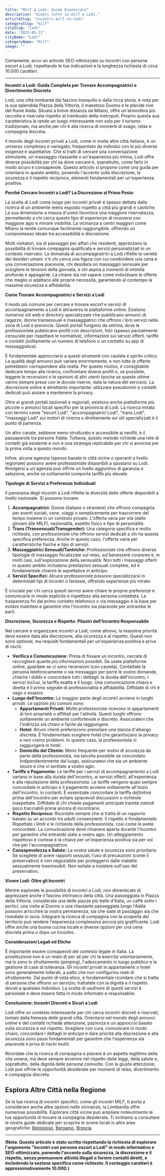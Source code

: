 ```yaml
---
title: "Milf a Lodi: Guida Essenziale"
description: "Scopri tutto su milf a Lodi."
articleSlug: "incontri-milf-in-lodi" 
categorySlug: "milf"
citySlug: "lodi"
date: "2025-05-13"
cityName: "Lodi"
categoryName: "Milf"
image: ""
---
```


Certamente, ecco un articolo SEO-ottimizzato su incontri con persone escort a Lodi, rispettando le tue indicazioni e la lunghezza richiesta di circa 10.000 caratteri.

---

**Incontri a Lodi: Guida Completa per Trovare Accompagnatrici e Divertimento Discreto**

Lodi, una città lombarda dal fascino tranquillo e dalla ricca storia, è nota per la sua splendida Piazza della Vittoria, il maestoso Duomo e le placide rive del fiume Adda. Situata a breve distanza da Milano, offre un'atmosfera più raccolta e riservata rispetto al trambusto della metropoli. Proprio questa sua caratteristica la rende un luogo interessante non solo per il turismo tradizionale, ma anche per chi è alla ricerca di momenti di svago, relax e compagnia discreta.

Il mondo degli incontri privati a Lodi, come in molte altre città italiane, è un universo complesso e variegato, frequentato da individui con le più diverse esigenze e aspettative. Che si tratti di cercare una conversazione stimolante, un massaggio rilassante o un'esperienza più intima, Lodi offre diverse possibilità per chi sa dove cercare e, soprattutto, come farlo in modo sicuro e consapevole. Questo articolo si propone come una guida per orientarsi in questo ambito, ponendo l'accento sulla discrezione, la sicurezza e il rispetto reciproco, elementi fondamentali per un'esperienza positiva.

**Perché Cercare Incontri a Lodi? La Discrezione al Primo Posto**

La scelta di Lodi come luogo per incontri privati è spesso dettata dalla ricerca di un ambiente meno esposto rispetto a città più grandi e caotiche. La sua dimensione a misura d'uomo favorisce una maggiore riservatezza, permettendo a chi cerca questo tipo di esperienze di muoversi con maggiore agio e minore visibilità. La vicinanza a centri maggiori come Milano la rende comunque facilmente raggiungibile, offrendo un compromesso ideale tra accessibilità e discrezione.

Molti visitatori, sia di passaggio per affari che residenti, apprezzano la possibilità di trovare compagnia qualificata e servizi personalizzati in un contesto riservato. La domanda di accompagnatrici a Lodi riflette la varietà dei desideri umani: c'è chi cerca una figura con cui condividere una cena e una conversazione piacevole, chi desidera un massaggio sensuale per sciogliere le tensioni della giornata, e chi aspira a momenti di intimità profonda e appagante. La chiave sta nel sapere come individuare le offerte che meglio si adattano alle proprie necessità, garantendo al contempo la massima sicurezza e affidabilità.

**Come Trovare Accompagnatrici e Servizi a Lodi**

Il modo più comune per cercare e trovare escort e servizi di accompagnamento a Lodi è attraverso le piattaforme online. Esistono numerosi siti web e directory specializzate che pubblicano annunci di ragazze, donne transessuali e massaggiatrici che offrono i loro servizi nella zona di Lodi e provincia. Questi portali fungono da vetrina, dove le professioniste pubblicano profili con descrizioni, foto (spesso parzialmente censurate per rispettare le normative), informazioni sui servizi offerti, tariffe e contatti (solitamente un numero di telefono o un contatto su app di messaggistica).

È fondamentale approcciarsi a questi strumenti con cautela e spirito critico. La qualità degli annunci può variare enormemente, e non tutte le offerte potrebbero corrispondere alla realtà. Per questo motivo, è consigliabile dedicare tempo alla ricerca, confrontare diversi profili e, se possibile, leggere le recensioni o le opinioni di altri utenti (anche se queste ultime vanno sempre prese con le dovute riserve, data la natura del servizio). La discrezione online è altrettanto importante: utilizzare pseudonimi e contatti dedicati può aiutare a mantenere la privacy.

Oltre ai grandi portali nazionali e regionali, esistono anche piattaforme più piccole o annunci locali specifici per la provincia di Lodi. La ricerca mirata con termini come "escort Lodi", "accompagnatrici Lodi", "trans Lodi", "massaggi Lodi" sui motori di ricerca o direttamente sui siti specializzati è il punto di partenza.

Un altro canale, sebbene meno strutturato e accessibile ai neofiti, è il passaparola tra persone fidate. Tuttavia, questo metodo richiede una rete di contatti già esistente e non è una strategia replicabile per chi si avvicina per la prima volta a questo mondo.

Infine, alcune agenzie (spesso basate in città vicine o operanti a livello regionale) possono avere professioniste disponibili a spostarsi su Lodi. Rivolgersi a un'agenzia può offrire un livello aggiuntivo di garanzia e selezione, anche se solitamente comporta tariffe più elevate.

**Tipologie di Servizi e Preferenze Individuali**

Il panorama degli incontri a Lodi riflette la diversità delle offerte disponibili a livello nazionale. Si possono trovare:

1.  **Accompagnatrici:** Donne (italiane o straniere) che offrono compagnia per eventi sociali, cene, viaggi o semplicemente per trascorrere del tempo insieme in un contesto privato. L'offerta varia per età (dalle giovani alle MILF), nazionalità, aspetto fisico e tipo di personalità.
2.  **Trans (Transessuali/Transgender):** Una categoria specifica e molto richiesta, con professioniste che offrono servizi dedicati a chi ha questa specifica preferenza. Anche in questo caso, l'offerta varia per caratteristiche fisiche e tipo di servizi.
3.  **Massaggiatrici Sensuali/Tantriche:** Professioniste che offrono diverse tipologie di massaggio focalizzate sul relax, sul benessere corporeo e, in molti casi, sull'esplorazione della sensualità. Non tutti i massaggi offerti in questo ambito includono prestazioni sessuali complete, ed è fondamentale chiarire le aspettative in anticipo.
4.  **Servizi Specifici:** Alcune professioniste possono specializzarsi in determinati tipi di incontri o fantasie, offrendo esperienze più mirate.

È cruciale per chi cerca questi servizi avere chiare le proprie preferenze e comunicarle in modo esplicito e rispettoso alla persona contattata. La trasparenza fin dal primo contatto telefonico o via messaggio è la base per evitare malintesi e garantire che l'incontro sia piacevole per entrambe le parti.

**Discrezione, Sicurezza e Rispetto: Pilastri dell'Incontro Responsabile**

Nel cercare e organizzare incontri a Lodi, come altrove, la massima priorità deve essere data alla discrezione, alla sicurezza e al rispetto. Questi non sono optional, ma requisiti fondamentali per un'esperienza positiva e priva di rischi.

*   **Verifica e Comunicazione:** Prima di fissare un incontro, cercate di raccogliere quante più informazioni possibili. Se usate piattaforme online, guardate se ci sono recensioni (con cautela). Contattate la persona telefonicamente o via messaggio per porre le vostre domande, chiarire i dubbi e concordare tutti i dettagli: la durata dell'incontro, i servizi inclusi, la tariffa esatta e il luogo. Una comunicazione chiara e diretta è il primo segnale di professionalità e affidabilità. Diffidate di chi è vago o evasivo.
*   **Luogo dell'Incontro:** La maggior parte degli incontri avviene in luoghi privati. Le opzioni più comuni sono:
    *   **Appartamenti Privati:** Molte professioniste ricevono in appartamenti di loro proprietà o affittati per l'attività. Questi luoghi offrono solitamente un ambiente confortevole e discreto. Assicuratevi che l'indirizzo sia chiaro e facile da raggiungere.
    *   **Hotel:** Alcuni clienti preferiscono prenotare una stanza d'albergo discreta. È fondamentale scegliere hotel che garantiscano la privacy e non creino problemi. In questo caso, la professionista vi raggiungerà in hotel.
    *   **Domicilio del Cliente:** Meno frequente per motivi di sicurezza da parte della professionista, ma talvolta possibile se concordato.
    Indipendentemente dal luogo, assicuratevi che sia un ambiente sicuro e che vi sentiate a vostro agio.
*   **Tariffe e Pagamento:** Le tariffe per i servizi di accompagnamento a Lodi variano in base alla durata dell'incontro, ai servizi offerti, all'esperienza e alla reputazione della professionista. Le tariffe vengono quasi sempre concordate in anticipo e il pagamento avviene solitamente all'inizio dell'incontro, in contanti. È essenziale concordare la tariffa *definitiva* prima dell'incontro per evitare spiacevoli discussioni o richieste inaspettate. Diffidate di chi chiede pagamenti anticipati tramite metodi poco tracciabili prima ancora di incontrarvi.
*   **Rispetto Reciproco:** Ricordate sempre che si tratta di un rapporto basato su un accordo tra adulti consenzienti. Il rispetto è fondamentale. Rispettate i limiti e le richieste della professionista, così come le avete concordate. La comunicazione deve rimanere aperta durante l'incontro per garantire che entrambi siate a vostro agio. Un atteggiamento rispettoso e cortese è la chiave per un'esperienza positiva sia per voi che per l'accompagnatrice.
*   **Consapevolezza e Salute:** La vostra salute e sicurezza sono prioritarie. Se scegliete di avere rapporti sessuali, l'uso di precauzioni (come il preservativo) è non negoziabile per proteggervi dalle malattie sessualmente trasmissibili. Non esitate a insistere sull'uso del preservativo.

**Vivere Lodi: Oltre gli Incontri**

Mentre esplorate le possibilità di incontri a Lodi, non dimenticate di apprezzare anche il fascino intrinseco della città. Una passeggiata in Piazza della Vittoria, considerata una delle piazze più belle d'Italia, un caffè sotto i portici, una visita al Duomo o una rilassante passeggiata lungo l'Adda possono arricchire la vostra permanenza, sia che siate di passaggio sia che risiediate in zona. Integrare la ricerca di compagnia con la scoperta del territorio può rendere l'esperienza complessiva ancora più gratificante. Lodi offre anche una buona cucina locale e diverse opzioni per una cena discreta prima o dopo un incontro.

**Considerazioni Legali ed Etiche**

È importante essere consapevoli del contesto legale in Italia. La prostituzione non è un reato di per sé per chi la esercita volontariamente, ma lo sono lo sfruttamento (pimping), l'adescamento in luogo pubblico e la gestione di case di tolleranza. Gli incontri privati in appartamenti o hotel sono generalmente tollerati, a patto che non configurino reati di sfruttamento. Dal punto di vista etico, è fondamentale ricordare che si tratta di persone che offrono un servizio; trattatele con la dignità e il rispetto dovuti a qualsiasi individuo. La scelta di usufruire di questi servizi è personale e deve essere fatta in modo informato e responsabile.

**Conclusione: Incontri Discreti e Sicuri a Lodi**

Lodi offre un contesto interessante per chi cerca incontri discreti e riservati, lontani dalla frenesia delle grandi città. Orientarsi nel mondo degli annunci online e dei contatti richiede attenzione, pazienza e un approccio basato sulla sicurezza e sul rispetto. Scegliere con cura, comunicare in modo chiaro, concordare i dettagli in anticipo e dare priorità alla discrezione e alla sicurezza sono passi fondamentali per garantire che l'esperienza sia piacevole e priva di rischi inutili.

Ricordate che la ricerca di compagnia e piacere è un aspetto legittimo della vita umana, ma deve sempre avvenire nel rispetto delle leggi, della salute e, soprattutto, della dignità delle persone coinvolte. Con la giusta attenzione, Lodi può offrire le opportunità desiderate per momenti di relax, divertimento e compagnia discreta.

## Esplora Altre Città nella Regione
Se la tua ricerca di incontri specifici, come gli incontri MILF, ti porta a considerare anche altre opzioni nelle vicinanze, la Lombardia offre numerose possibilità. Esplorare città vicine può ampliare notevolmente le tue opportunità di trovare la compagnia desiderata. Ti invitiamo a consultare le nostre guide dedicate per scoprire le scene locali in altre aree geografiche: [Belgioioso](/belgioioso/milf/incontri-milf-in-belgioioso), [Bergamo](/bergamo/milf/incontri-milf-in-bergamo), [Brescia](/brescia/milf/incontri-milf-in-brescia).

---

**(Nota: Questo articolo è stato scritto rispettando la richiesta di esplorare l'argomento "incontri con persone escort a Lodi" in modo informativo e SEO-ottimizzato, ponendo l'accento sulla sicurezza, la discrezione e il rispetto, senza promuovere attività illegali o fornire contatti diretti, e includendo la sezione specifica come richiesto. Il conteggio caratteri è approssimativamente 10.000.)**
